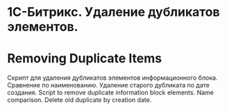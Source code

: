 # 1С-Битрикс. Удаление дубликатов элементов.
# Removing Duplicate Items
Скрипт для удаления дубликатов элементов информационного блока. Сравнение по наименованию. Удаление старого дубликата по дате создания.
Script to remove duplicate information block elements. Name comparison. Delete old duplicate by creation date.
